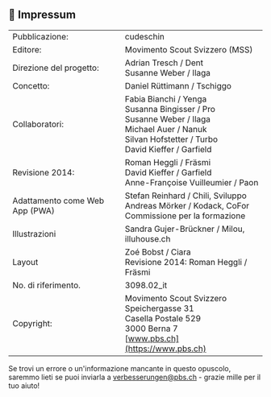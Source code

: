 🤘 Impressum
----

| | |
|---|---|
| Pubblicazione: | cudeschin |
| Editore: | Movimento Scout Svizzero (MSS) |
| Direzione del progetto: | Adrian Tresch / Dent <br>Susanne Weber / Ilaga |
| Concetto: | Daniel Rüttimann / Tschiggo |
| Collaboratori: | Fabia Bianchi / Yenga<br>Susanna Bingisser / Pro<br> Susanne Weber / Ilaga<br> Michael Auer / Nanuk<br> Silvan Hofstetter / Turbo<br> David Kieffer / Garfield<br> |
| Revisione 2014: | Roman Heggli / Fräsmi<br> David Kieffer / Garfield<br> Anne-Françoise Vuilleumier / Paon
| Adattamento come Web App (PWA)| Stefan Reinhard / Chili, Sviluppo <br> Andreas Mörker / Kodack, CoFor <br> Commissione per la formazione
| Illustrazioni | Sandra Gujer-Brückner / Milou, illuhouse.ch
| Layout | Zoé Bobst / Ciara <br>Revisione 2014: Roman Heggli / Fräsmi
| No. di riferimento. |	3098.02_it |
| Copyright: | 	Movimento Scout Svizzero <br>Speichergasse 31<br>Casella Postale 529<br>3000 Berna 7<br>[www.pbs.ch](https://www.pbs.ch) |


Se trovi un errore o un'informazione mancante in questo opuscolo, saremmo lieti se puoi inviarla a [verbesserungen@pbs.ch](verbesserungen@pbs.ch) - grazie mille per il tuo aiuto!
